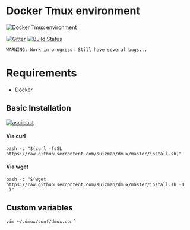 # Docker Tmux environment
![Docker Tmux environment](images/dmux-logo.png)

[![Gitter](https://badges.gitter.im/Join%20Chat.svg)](https://gitter.im/suizman/dmux?utm_source=badge&utm_medium=badge&utm_campaign=pr-badge&utm_content=badge)
[![Build Status](https://travis-ci.org/suizman/dmux.svg?branch=master)](https://travis-ci.org/suizman/dmux)

```WARNING: Work in progress! Still have several bugs...```

# Requirements

* Docker

## Basic Installation

[![asciicast](https://asciinema.org/a/31736.png)](https://asciinema.org/a/31736)

#### Via curl
```bash -c "$(curl -fsSL https://raw.githubusercontent.com/suizman/dmux/master/install.sh)"```

#### Via wget
```bash -c "$(wget https://raw.githubusercontent.com/suizman/dmux/master/install.sh -O -)"```

## Custom variables
```vim ~/.dmux/conf/dmux.conf```
